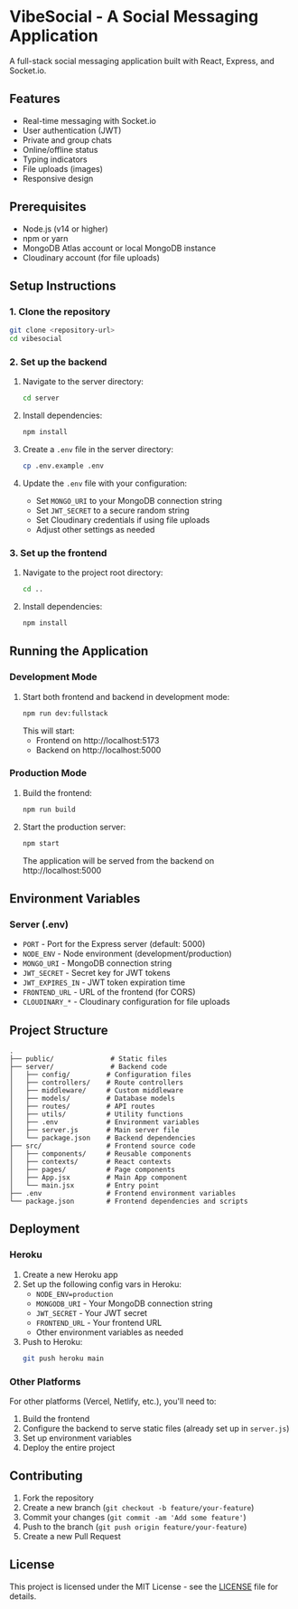 # VibeSocial - A Social Messaging Application

A full-stack social messaging application built with React, Express, and Socket.io.

## Features

- Real-time messaging with Socket.io
- User authentication (JWT)
- Private and group chats
- Online/offline status
- Typing indicators
- File uploads (images)
- Responsive design

## Prerequisites

- Node.js (v14 or higher)
- npm or yarn
- MongoDB Atlas account or local MongoDB instance
- Cloudinary account (for file uploads)

## Setup Instructions

### 1. Clone the repository

```bash
git clone <repository-url>
cd vibesocial
```

### 2. Set up the backend

1. Navigate to the server directory:
   ```bash
   cd server
   ```

2. Install dependencies:
   ```bash
   npm install
   ```

3. Create a `.env` file in the server directory:
   ```bash
   cp .env.example .env
   ```

4. Update the `.env` file with your configuration:
   - Set `MONGO_URI` to your MongoDB connection string
   - Set `JWT_SECRET` to a secure random string
   - Set Cloudinary credentials if using file uploads
   - Adjust other settings as needed

### 3. Set up the frontend

1. Navigate to the project root directory:
   ```bash
   cd ..
   ```

2. Install dependencies:
   ```bash
   npm install
   ```

## Running the Application

### Development Mode

1. Start both frontend and backend in development mode:
   ```bash
   npm run dev:fullstack
   ```
   This will start:
   - Frontend on http://localhost:5173
   - Backend on http://localhost:5000

### Production Mode

1. Build the frontend:
   ```bash
   npm run build
   ```

2. Start the production server:
   ```bash
   npm start
   ```
   The application will be served from the backend on http://localhost:5000

## Environment Variables

### Server (.env)

- `PORT` - Port for the Express server (default: 5000)
- `NODE_ENV` - Node environment (development/production)
- `MONGO_URI` - MongoDB connection string
- `JWT_SECRET` - Secret key for JWT tokens
- `JWT_EXPIRES_IN` - JWT token expiration time
- `FRONTEND_URL` - URL of the frontend (for CORS)
- `CLOUDINARY_*` - Cloudinary configuration for file uploads

## Project Structure

```
.
├── public/              # Static files
├── server/              # Backend code
│   ├── config/         # Configuration files
│   ├── controllers/    # Route controllers
│   ├── middleware/     # Custom middleware
│   ├── models/         # Database models
│   ├── routes/         # API routes
│   ├── utils/          # Utility functions
│   ├── .env            # Environment variables
│   ├── server.js       # Main server file
│   └── package.json    # Backend dependencies
├── src/                # Frontend source code
│   ├── components/     # Reusable components
│   ├── contexts/       # React contexts
│   ├── pages/          # Page components
│   ├── App.jsx         # Main App component
│   └── main.jsx        # Entry point
├── .env                # Frontend environment variables
└── package.json        # Frontend dependencies and scripts
```

## Deployment

### Heroku

1. Create a new Heroku app
2. Set up the following config vars in Heroku:
   - `NODE_ENV=production`
   - `MONGODB_URI` - Your MongoDB connection string
   - `JWT_SECRET` - Your JWT secret
   - `FRONTEND_URL` - Your frontend URL
   - Other environment variables as needed
3. Push to Heroku:
   ```bash
   git push heroku main
   ```

### Other Platforms

For other platforms (Vercel, Netlify, etc.), you'll need to:
1. Build the frontend
2. Configure the backend to serve static files (already set up in `server.js`)
3. Set up environment variables
4. Deploy the entire project

## Contributing

1. Fork the repository
2. Create a new branch (`git checkout -b feature/your-feature`)
3. Commit your changes (`git commit -am 'Add some feature'`)
4. Push to the branch (`git push origin feature/your-feature`)
5. Create a new Pull Request

## License

This project is licensed under the MIT License - see the [LICENSE](LICENSE) file for details.
